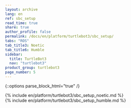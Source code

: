 ```yaml
---
layout: archive
lang: en
ref: sbc_setup
read_time: true
share: true
author_profile: false
permalink: /docs/en/platform/turtlebot3/sbc_setup/
tabs: "ROS"
tab_title3: Noetic
tab_title6: Humble
sidebar:
  title: TurtleBot3
  nav: "turtlebot3"
product_group: turtlebot3
page_number: 5
---
```


<style>body {counter-reset: h1 3 !important;}</style>
<div style="counter-reset: h2 1"></div>

{::options parse_block_html="true" /}
  
<!--[dummy Header 1]>
  <h1 id="dummy">Quick Start Guide</h1>
  <h2 id="dummy">SBC Setup</h2>
  <p class="dummy_content">SBC is your Remote PC</p>
<![end dummy Header 1]-->

<!-- <section data-id="{{ page.tab_title1 }}" class="tab_contents">
{% include en/platform/turtlebot3/sbc_setup_kinetic.md %}
</section> -->

<!-- <section data-id="{{ page.tab_title2 }}" class="tab_contents">
{% include en/platform/turtlebot3/sbc_setup_melodic.md %}
</section> -->

<section data-id="{{ page.tab_title3 }}" class="tab_contents">
{% include en/platform/turtlebot3/sbc_setup_noetic.md %}
</section>

<!-- <section data-id="{{ page.tab_title4 }}" class="tab_contents">
{% include en/platform/turtlebot3/sbc_setup_dashing.md %}
</section> -->

<!-- <section data-id="{{ page.tab_title5 }}" class="tab_contents">
{% include en/platform/turtlebot3/sbc_setup_foxy.md %}
</section> -->

<section data-id="{{ page.tab_title6 }}" class="tab_contents">
{% include en/platform/turtlebot3/sbc_setup_humble.md %}
</section>

<!-- <section data-id="{{ page.tab_title7 }}" class="tab_contents">
{% include en/platform/turtlebot3/sbc_setup_windows.md %}
</section> -->
